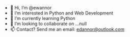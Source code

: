 - 👋 Hi, I’m @ewannor
- 👀 I’m interested in Python and Web Development
- 🌱 I’m currently learning Python
- 💞️ I’m looking to collaborate on ...null
- 📫 Contact? Send me an email: edannor@outlook.com

<!---
ewannor/ewannor is a ✨ special ✨ repository because its `README.md` (this file) appears on your GitHub profile.
You can click the Preview link to take a look at your changes.
--->
